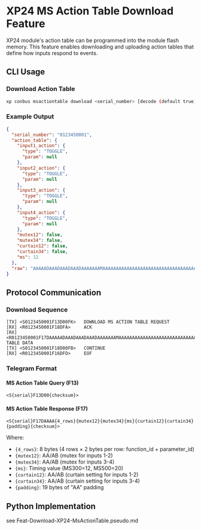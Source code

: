 # XP24 MS Action Table Download Feature

XP24 module's action table can be programmed into the module flash memory. This feature enables downloading and uploading action tables that define how inputs respond to events.

## CLI Usage

### Download Action Table
```bash
xp conbus msactiontable download <serial_number> [decode (default true)]
```

### Example Output

```json
{
  "serial_number": "0123450001",
  "action_table": {
    "input1_action": {
      "type": "TOGGLE",
      "param": null
    },
    "input2_action": {
      "type": "TOGGLE",
      "param": null
    },
    "input3_action": {
      "type": "TOGGLE",
      "param": null
    },
    "input4_action": {
      "type": "TOGGLE",
      "param": null
    },
    "mutex12": false,
    "mutex34": false,
    "curtain12": false,
    "curtain34": false,
    "ms": 12
  },
  "raw": "AAAAADAAADAAADAAADAAAAAAAMAAAAAAAAAAAAAAAAAAAAAAAAAAAAAAAAAAAAAAAAAA"
}
```

## Protocol Communication

### Download Sequence
```
[TX] <S0123450001F13D00FK>   DOWNLOAD MS ACTION TABLE REQUEST
[RX] <R0123450001F18DFA>     ACK
[RX] <R0123450001F17DAAAAADAAADAAADAAADAAAAAAAMAAAAAAAAAAAAAAAAAAAAAAAAAAAAAAAAAAAAAAAAAAFD>   TABLE DATA
[TX] <S0123450001F18D00FB>   CONTINUE
[RX] <R0123450001F16DFO>     EOF
```

### Telegram Format

#### MS Action Table Query (F13)
```
<S{serial}F13D00{checksum}>
```

#### MS Action Table Response (F17)
```
<S{serial}F17DAAAA{4_rows}{mutex12}{mutex34}{ms}{curtain12}{curtain34}{padding}{checksum}>
```

Where:
- `{4_rows}`: 8 bytes (4 rows × 2 bytes per row: function_id + parameter_id)
- `{mutex12}`: AA/AB (mutex for inputs 1-2)
- `{mutex34}`: AA/AB (mutex for inputs 3-4)
- `{ms}`: Timing value (MS300=12, MS500=20)
- `{curtain12}`: AA/AB (curtain setting for inputs 1-2)
- `{curtain34}`: AA/AB (curtain setting for inputs 3-4)
- `{padding}`: 19 bytes of "AA" padding

## Python Implementation

see Feat-Download-XP24-MsActionTable.pseudo.md